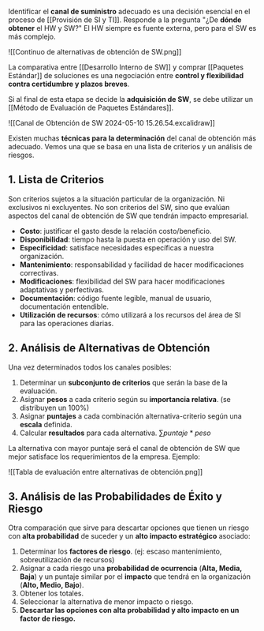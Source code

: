 Identificar el **canal de suministro** adecuado es una decisión esencial en el proceso de [[Provisión de SI y TI]]. Responde a la pregunta "¿De **dónde obtener** el HW y SW?" El HW siempre es fuente externa, pero para el SW es más complejo.

![[Continuo de alternativas de obtención de SW.png]]

La comparativa entre [[Desarrollo Interno de SW]] y comprar [[Paquetes Estándar]] de soluciones es una negociación entre **control y flexibilidad contra certidumbre y plazos breves**.

Si al final de esta etapa se decide la **adquisición de SW**, se debe utilizar un [[Método de Evaluación de Paquetes Estándares]].

![[Canal de Obtención de SW 2024-05-10 15.26.54.excalidraw]]

Existen muchas **técnicas para la determinación** del canal de obtención más adecuado. Vemos una que se basa en una lista de criterios y un análisis de riesgos.

## 1. Lista de Criterios

Son criterios sujetos a la situación particular de la organización. Ni exclusivos ni excluyentes. No son criterios del SW, sino que evalúan aspectos del canal de obtención de SW que tendrán impacto empresarial.

- **Costo**: justificar el gasto desde la relación costo/beneficio.
- **Disponibilidad**: tiempo hasta la puesta en operación y uso del SW.
- **Especificidad**: satisface necesidades específicas a nuestra organización.
- **Mantenimiento**: responsabilidad y facilidad de hacer modificaciones correctivas.
- **Modificaciones**: flexibilidad del SW para hacer modificaciones adaptativas y perfectivas.
- **Documentación**: código fuente legible, manual de usuario, documentación entendible.
- **Utilización de recursos**: cómo utilizará a los recursos del área de SI para las operaciones diarias.

## 2. Análisis de Alternativas de Obtención

Una vez determinados todos los canales posibles:

1. Determinar un **subconjunto de criterios** que serán la base de la evaluación.
2. Asignar **pesos** a cada criterio según su **importancia relativa**. (se distribuyen un 100%)
3. Asignar **puntajes** a cada combinación alternativa-criterio según una **escala** definida.
4. Calcular **resultados** para cada alternativa. $\sum puntaje * peso$

La alternativa con mayor puntaje será el canal de obtención de SW que mejor satisface los requerimientos de la empresa. Ejemplo:

![[Tabla de evaluación entre alternativas de obtención.png]]

## 3. Análisis de las Probabilidades de Éxito y Riesgo

Otra comparación que sirve para descartar opciones que tienen un riesgo con **alta probabilidad** de suceder y un **alto impacto estratégico** asociado:

1. Determinar los **factores de riesgo**. (ej: escaso mantenimiento, sobreutilización de recursos)
2. Asignar a cada riesgo una **probabilidad de ocurrencia** (**Alta, Media, Baja**) y un puntaje similar por el **impacto** que tendrá en la organización (**Alto, Medio, Bajo**).
3. Obtener los totales.
4. Seleccionar la alternativa de menor impacto o riesgo.
5. **Descartar las opciones con alta probabilidad y alto impacto en un factor de riesgo.**
